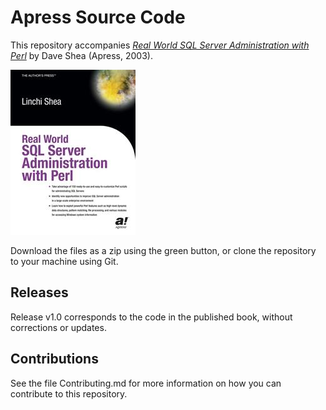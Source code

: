 # Apress Source Code

This repository accompanies [*Real World SQL Server Administration with Perl*](http://www.apress.com/9781590590973) by Dave Shea (Apress, 2003).

![Cover image](9781590590973.jpg)

Download the files as a zip using the green button, or clone the repository to your machine using Git.

## Releases

Release v1.0 corresponds to the code in the published book, without corrections or updates.

## Contributions

See the file Contributing.md for more information on how you can contribute to this repository.

